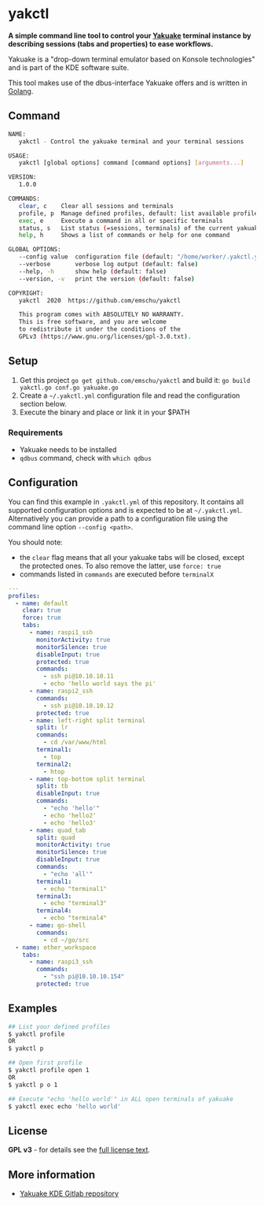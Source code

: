 # yakctl

**A simple command line tool to control your [Yakuake](https://kde.org/applications/en/yakuake) terminal 
instance by describing sessions (tabs and properties) to ease workflows.**

Yakuake is a "drop-down terminal emulator based on Konsole technologies" and is part of the KDE software suite.

This tool makes use of the dbus-interface Yakuake offers and is written in [Golang](https://golang.org/).

## Command
```bash
NAME:
   yakctl - Control the yakuake terminal and your terminal sessions

USAGE:
   yakctl [global options] command [command options] [arguments...]

VERSION:
   1.0.0

COMMANDS:
   clear, c    Clear all sessions and terminals
   profile, p  Manage defined profiles, default: list available profiles
   exec, e     Execute a command in all or specific terminals
   status, s   List status (=sessions, terminals) of the current yakuake instance
   help, h     Shows a list of commands or help for one command

GLOBAL OPTIONS:
   --config value  configuration file (default: "/home/worker/.yakctl.yml")
   --verbose       verbose log output (default: false)
   --help, -h      show help (default: false)
   --version, -v   print the version (default: false)

COPYRIGHT:
   yakctl  2020  https://github.com/emschu/yakctl

   This program comes with ABSOLUTELY NO WARRANTY.
   This is free software, and you are welcome
   to redistribute it under the conditions of the
   GPLv3 (https://www.gnu.org/licenses/gpl-3.0.txt).

```

## Setup
1. Get this project `go get github.com/emschu/yakctl` and build it: `go build yakctl.go conf.go yakuake.go`
2. Create a `~/.yakctl.yml` configuration file and read the configuration section below.
3. Execute the binary and place or link it in your $PATH

### Requirements
- Yakuake needs to be installed
- `qdbus` command, check with `which qdbus`

## Configuration
You can find this example in `.yakctl.yml` of this repository.
It contains all supported configuration options and is expected to be at `~/.yakctl.yml`. 
Alternatively you can provide a path to a configuration file using the command line option `--config <path>`.   

You should note:
- the `clear` flag means that all your yakuake tabs will be closed, except the protected ones. To also remove the latter, use `force: true`
- commands listed in `commands` are executed before `terminalX`

```yml
---
profiles:
  - name: default
    clear: true
    force: true
    tabs:
      - name: raspi1_ssh
        monitorActivity: true
        monitorSilence: true
        disableInput: true
        protected: true
        commands:
          - ssh pi@10.10.10.11
          - echo 'hello world says the pi'
      - name: raspi2_ssh
        commands:
          - ssh pi@10.10.10.12
        protected: true
      - name: left-right split terminal
        split: lr
        commands:
          - cd /var/www/html
        terminal1:
          - top
        terminal2:
          - htop
      - name: top-bottom split terminal
        split: tb
        disableInput: true
        commands:
          - "echo 'hello'"
          - echo 'hello2'
          - echo 'hello3'
      - name: quad_tab
        split: quad
        monitorActivity: true
        monitorSilence: true
        disableInput: true
        commands:
          - "echo 'all'"
        terminal1:
          - echo "terminal1"
        terminal3:
          - echo "terminal3"
        terminal4:
          - echo "terminal4"
      - name: go-shell
        commands:
          - cd ~/go/src
  - name: other_workspace
    tabs:
      - name: raspi3_ssh
        commands:
          - "ssh pi@10.10.10.154"
        protected: true
```

## Examples

```bash 
## List your defined profiles
$ yakctl profile
OR
$ yakctl p

## Open first profile
$ yakctl profile open 1
OR
$ yakctl p o 1

## Execute "echo 'hello world'" in ALL open terminals of yakuake
$ yakctl exec echo 'hello world' 
```

## License
**GPL v3** - for details see the [full license text](./LICENSE).

## More information
- [Yakuake KDE Gitlab repository](https://invent.kde.org/utilities/yakuake)